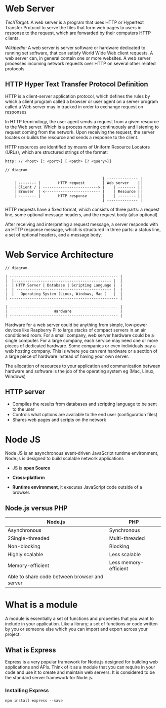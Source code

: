 # Web Server

*TechTarget:* A web server is  a program that uses HTTP or Hypertext Transfer Protocol to serve the files that form web pages to users in response to the request, which are forwarded by their computers HTTP clients.

*Wikipedia:* A web server is server software or hardware dedicated to running set software, that can satisfy World Wide Web client requests. A web server can, in general contain one or more websites. A web server processes incoming network requests over HTTP on several other related protocols

## HTTP Hyper Text Transfer Protocol Definition

HTTP is a client-server application protocol, which defines the rules by which a client program called a browser or user agent on a server program called a Web server may in tracked in order to exchange request on responses

In HTTP terminology, the user agent sends a request from a given resource to the Web server. Which is a process running continuously and listening to request coming from the network. Upon receiving the request, the server locates or builds the resource and sends a response to the client.

HTTP resources are identified by means of Uniform Resource Locators (URLs), which are structured strings of the format:

    http: // <host> [: <port>] [ <path> [? <query>]]

```
// diagram

                                            | -------------- |
    | -------- |        HTTP request        | Web server    ||
    | Client / | -------------------------> |    | -------- ||
    | Browser  | <------------------------- |    | Resource ||
    | -------- |        HTTP response       |    | -------- ||
                                            | -------------- |

```

HTTP requests have a fixed format, which consists of three parts: a request line, some optional message headers, and the request body (also optional).

After receiving and interpreting a request message, a server responds with an HTTP response message, which is structured in three parts: a status line, a set of optional headers, and a message body.

# Web Service Architecture  

```
// diagram

| ------------------------------------------------- |
|  |-------------------------------------------- |  |
|  | HTTP Server | Database | Scripting Language |  |
|  | ------------------------------------------- |  |
|  |   Operating System (Linux, Windows, Mac )   |  |
| ------------------------------------------------- |

| ------------------------------------------------- |
|                     Hardware                      |
| ------------------------------------------------- |
```

Hardware for a web server could be anything from simple, low-power devices like Raspberry Pi to large stacks of compact servers in an air conditioned room. For a small company, web server hardware could be a single computer. For a large company, each service may need one or more pieces of dedicated hardware. Some companies or even individuals pay a web hosting company. This is where you can rent hardware or a section of a large piece of hardware instead of having your own server.

The allocation of resources to your application and communication between hardware and software is the job of the operating system eg (Mac, Linux, Windows)

## HTTP server

- Compiles the results from databases and scripting language to be sent to the user
- Controls what options are available to the end user (configuration files)
- Shares web pages and scripts on the network



# Node JS

Node JS is an asynchronous event-driven JavaScript runtime environment, Node.js is designed to build scalable network applications

 - JS is **open Source**

- **Cross-platform**

- **Runtime environment**, it executes JavaScript code outside of a browser.

## Node.js versus PHP

| Node.js                                       | PHP                   |
| --------------------------------------------- | --------------------- |
| Asynchronous                                  | Synchronous           |
| 2Single-threaded                              | Multi-threaded        |
| Non-blocking                                  | Blocking              |
| Highly scalable                               | Less scalable         |
| Memory-efficient                              | Less memory-efficient |
| Able to share code between browser and server |



# What is a module

A module is essentially a set of functions and properties that you want to include in your application. Like a library; a set of functions or code written by you or someone else which you can import and
export across your project.

## What is Express

Express is a very popular framework for Node.js designed for building web applications and APIs.
Think of it as a module that you can require in your code and use it to create and maintain web
servers. It is considered to be the standard server framework for Node.js.

### Installing Express

    npm install express --save 



